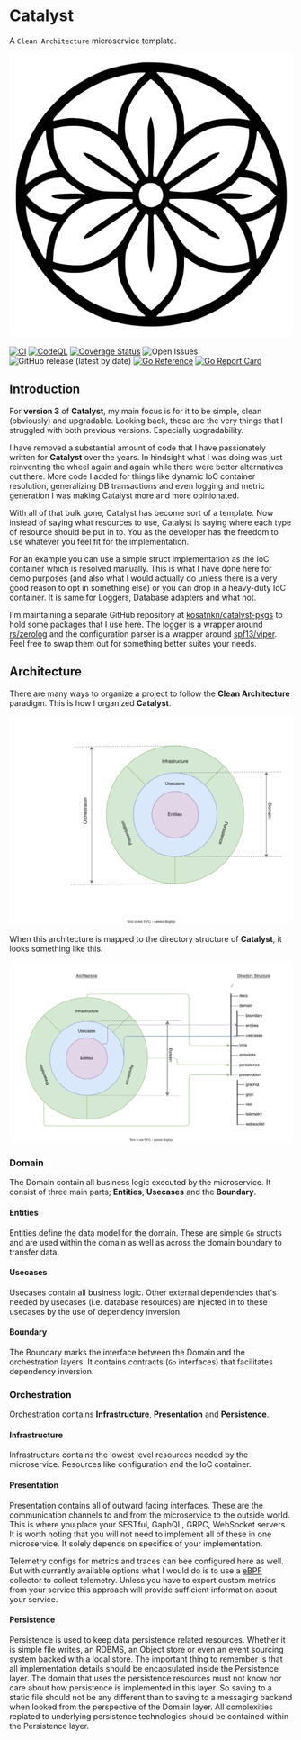 # Catalyst
A `Clean Architecture` microservice template.

![catalyst_logo](./docs/img/catalyst_logo_256.svg)

[![CI](https://github.com/kosatnkn/catalyst/actions/workflows/ci.yml/badge.svg)](https://github.com/kosatnkn/catalyst/actions/workflows/ci.yml)
[![CodeQL](https://github.com/kosatnkn/catalyst/actions/workflows/codeql-analysis.yml/badge.svg)](https://github.com/kosatnkn/catalyst/actions/workflows/codeql-analysis.yml)
[![Coverage Status](https://coveralls.io/repos/github/kosatnkn/catalyst/badge.svg?branch=master)](https://coveralls.io/github/kosatnkn/catalyst?branch=master)
![Open Issues](https://img.shields.io/github/issues/kosatnkn/catalyst)
![GitHub release (latest by date)](https://img.shields.io/github/v/release/kosatnkn/catalyst)
[![Go Reference](https://pkg.go.dev/badge/github.com/kosatnkn/catalyst/v3.svg)](https://pkg.go.dev/github.com/kosatnkn/catalyst/v3)
[![Go Report Card](https://goreportcard.com/badge/github.com/kosatnkn/catalyst)](https://goreportcard.com/report/github.com/kosatnkn/catalyst)


## Introduction

For **version 3** of **Catalyst**, my main focus is for it to be simple, clean (obviously) and upgradable. Looking back, these are the very things that I struggled with both previous versions. Especially upgradability.

I have removed a substantial amount of code that I have passionately written for **Catalyst** over the years. In hindsight what I was doing was just reinventing the wheel again and again while there were better alternatives out there. More code I added for things like dynamic IoC container resolution, generalizing DB transactions and even logging and metric generation I was making Catalyst more and more opinionated.

With all of that bulk gone, Catalyst has become sort of a template. Now instead of saying what resources to use, Catalyst is saying where each type of resource should be put in to. You as the developer has the freedom to use whatever you feel fit for the implementation.

For an example you can use a simple struct implementation as the IoC container which is resolved manually. This is what I have done here for demo purposes (and also what I would actually do unless there is a very good reason to opt in something else) or you can drop in a heavy-duty IoC container. It is same for Loggers, Database adapters and what not.

I'm maintaining a separate GitHub repository at [kosatnkn/catalyst-pkgs](https://github.com/kosatnkn/catalyst-pkgs) to hold some packages that I use here. The logger is a wrapper around [rs/zerolog](https://github.com/rs/zerolog) and the configuration parser is a wrapper around [spf13/viper](https://github.com/spf13/viper). Feel free to swap them out for something better suites your needs.

## Architecture

There are many ways to organize a project to follow the **Clean Architecture** paradigm. This is how I organized **Catalyst**.

![Clean Architecture](./docs/img/clean_arch.drawio.svg)

When this architecture is mapped to the directory structure of **Catalyst**, it looks something like this.

![Clean Architecture Dir Mapping](./docs/img/clean_arch_dir_mapping.drawio.svg)

### Domain
The Domain contain all business logic executed by the microservice. It consist of three main parts; **Entities**, **Usecases** and the **Boundary**.

#### Entities
Entities define the data model for the domain. These are simple `Go` structs and are used within the domain as well as across the domain boundary to transfer data.

#### Usecases
Usecases contain all business logic. Other external dependencies that's needed by usecases (i.e. database resources) are injected in to these usecases by the use of dependency inversion.

#### Boundary
The Boundary marks the interface between the Domain and the orchestration layers. It contains contracts (`Go` interfaces) that facilitates dependency inversion.

### Orchestration
Orchestration contains **Infrastructure**, **Presentation** and **Persistence**.

#### Infrastructure
Infrastructure contains the lowest level resources needed by the microservice. Resources like configuration and the IoC container.

#### Presentation
Presentation contains all of outward facing interfaces. These are the communication channels to and from the microservice to the outside world. This is where you place your SESTful, GaphQL, GRPC, WebSocket servers. It is worth noting that you will not need to implement all of these in one microservice. It solely depends on specifics of your implementation.

Telemetry configs for metrics and traces can bee configured here as well. But with currently available options what I would do is to use a [eBPF](https://ebpf.io/) collector to collect telemetry. Unless you have to export custom metrics from your service this approach will provide sufficient information about your service.

#### Persistence
Persistence is used to keep data persistence related resources. Whether it is simple file writes, an RDBMS, an Object store or even an event sourcing system backed with a local store. The important thing to remember is that all implementation details should be encapsulated inside the Persistence layer. The domain that uses the persistence resources must not know nor care about how persistence is implemented in this layer. So saving to a static file should not be any different than to saving to a messaging backend when looked from the perspective of the Domain layer. All complexities replated to underlying persistence technologies should be contained within the Persistence layer.
